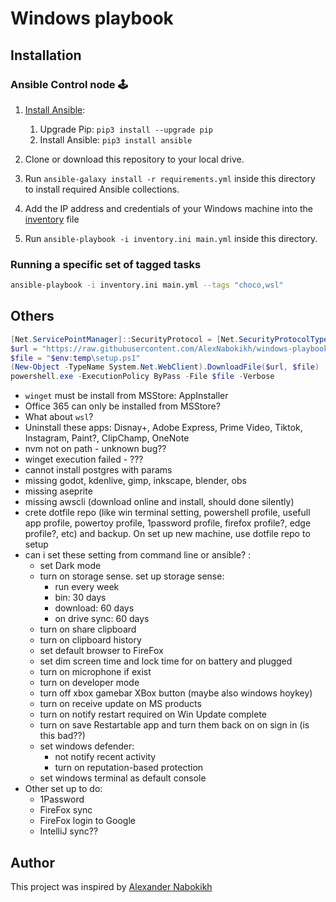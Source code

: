 # Windows playbook

## Installation

### Ansible Control node 🕹

1. [Install Ansible](https://docs.ansible.com/ansible/latest/installation_guide/index.html):

   1. Upgrade Pip: `pip3 install --upgrade pip`
   2. Install Ansible: `pip3 install ansible`

2. Clone or download this repository to your local drive.
3. Run `ansible-galaxy install -r requirements.yml` inside this directory to install required Ansible collections.
4. Add the IP address and credentials of your Windows machine into the [inventory](./default.inventory.ini) file
5. Run `ansible-playbook -i inventory.ini main.yml` inside this directory.

### Running a specific set of tagged tasks

```sh
ansible-playbook -i inventory.ini main.yml --tags "choco,wsl"
```

## Others

```powershell
[Net.ServicePointManager]::SecurityProtocol = [Net.SecurityProtocolType]::Tls12
$url = "https://raw.githubusercontent.com/AlexNabokikh/windows-playbook/master/setup.ps1"
$file = "$env:temp\setup.ps1"
(New-Object -TypeName System.Net.WebClient).DownloadFile($url, $file)
powershell.exe -ExecutionPolicy ByPass -File $file -Verbose
```

- `winget` must be install from MSStore: AppInstaller
- Office 365 can only be installed from MSStore?
- What about `wsl`?
- Uninstall these apps: Disnay+, Adobe Express, Prime Video, Tiktok, Instagram, Paint?, ClipChamp, OneNote
- nvm not on path - unknown bug??
- winget execution failed - ???
- cannot install postgres with params
- missing godot, kdenlive, gimp, inkscape, blender, obs
- missing aseprite
- missing awscli (download online and install, should done silently)
- crete dotfile repo (like win terminal setting, powershell profile, usefull app profile, powertoy profile, 1password profile, firefox profile?, edge profile?, etc) and backup. On set up new machine, use dotfile repo to setup
- can i set these setting from command line or ansible? :
  - set Dark mode
  - turn on storage sense. set up storage sense:
    - run every week
    - bin: 30 days
    - download: 60 days
    - on drive sync: 60 days
  - turn on share clipboard
  - turn on clipboard history
  - set default browser to FireFox
  - set dim screen time and lock time for on battery and plugged
  - turn on microphone if exist
  - turn on developer mode
  - turn off xbox gamebar XBox button (maybe also windows hoykey)
  - turn on receive update on MS products
  - turn on notify restart required on Win Update complete
  - turn on save Restartable app and turn them back on on sign in (is this bad??)
  - set windows defender:
    - not notify recent activity
    - turn on reputation-based protection
  - set windows terminal as default console
- Other set up to do:
  - 1Password
  - FireFox sync
  - FireFox login to Google
  - IntelliJ sync??

## Author

This project was inspired by [Alexander Nabokikh](https://www.linkedin.com/in/nabokih/)
